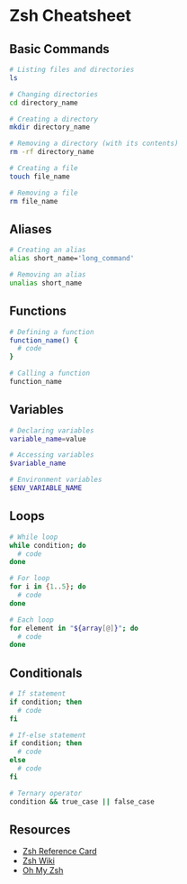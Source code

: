 # Zsh Cheatsheet

## Basic Commands

```zsh
# Listing files and directories
ls

# Changing directories
cd directory_name

# Creating a directory
mkdir directory_name

# Removing a directory (with its contents)
rm -rf directory_name

# Creating a file
touch file_name

# Removing a file
rm file_name
```

## Aliases

```zsh
# Creating an alias
alias short_name='long_command'

# Removing an alias
unalias short_name
```

## Functions

```zsh
# Defining a function
function_name() {
  # code
}

# Calling a function
function_name
```

## Variables

```zsh
# Declaring variables
variable_name=value

# Accessing variables
$variable_name

# Environment variables
$ENV_VARIABLE_NAME
```

## Loops

```zsh
# While loop
while condition; do
  # code
done

# For loop
for i in {1..5}; do
  # code
done

# Each loop
for element in "${array[@]}"; do
  # code
done
```

## Conditionals

```zsh
# If statement
if condition; then
  # code
fi

# If-else statement
if condition; then
  # code
else
  # code
fi

# Ternary operator
condition && true_case || false_case
```

## Resources

- [Zsh Reference Card](http://www.bash2zsh.com/zsh_refcard/refcard.pdf)
- [Zsh Wiki](https://zsh.sourceforge.io/Guide/)
- [Oh My Zsh](https://ohmyz.sh/)
